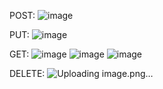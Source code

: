 POST:
![image](https://github.com/user-attachments/assets/5ab16560-15f0-4511-bd2a-92cad4bee9ee)

PUT:
![image](https://github.com/user-attachments/assets/1f77c6de-cb9b-4033-ade5-fe40a2f6cc90)

GET:
![image](https://github.com/user-attachments/assets/c2ca8220-9800-469f-9df3-fb0145c6fa12)
![image](https://github.com/user-attachments/assets/eb6868cd-136b-4e0b-8aeb-9ab87e685912)
![image](https://github.com/user-attachments/assets/a82af300-d769-4a9e-bb9a-874839da05ca)


DELETE:
![Uploading image.png…]()


